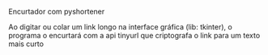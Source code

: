 <h>Encurtador com pyshortener</h>

Ao digitar ou colar um link longo na interface gráfica (lib: tkinter), o programa o encurtará com a api tinyurl que criptografa o link para um texto mais curto
